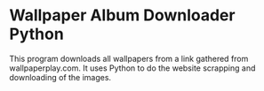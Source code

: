# Wallpaper Album Downloader Python

This program downloads all wallpapers from a link gathered from wallpaperplay.com. It uses Python to do the website scrapping and downloading of the images.